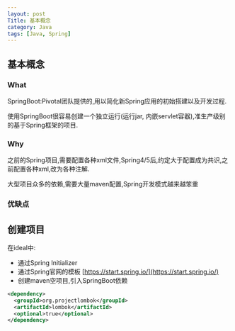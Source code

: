 ```yaml
---
layout: post
Title: 基本概念
category: Java
tags: [Java, Spring]
---
```




## 基本概念

### What

SpringBoot:Pivotal团队提供的,用以简化新Spring应用的初始搭建以及开发过程.

使用SpringBoot很容易创建一个独立运行(运行jar, 内嵌servlet容器),准生产级别的基于Spring框架的项目.

### Why

之前的Spring项目,需要配置各种xml文件,Spring4/5后,约定大于配置成为共识,之前配置各种xml,改为各种注解.

大型项目众多的依赖,需要大量maven配置,Spring开发模式越来越笨重

### 优缺点

## 创建项目

在ideal中:

+ 通过Spring Initializer
+ 通过Spring官网的模板 [https://start.spring.io/](https://start.spring.io/)
+ 创建maven空项目,引入SpringBoot依赖

 



```xml
<dependency>
  <groupId>org.projectlombok</groupId>
  <artifactId>lombok</artifactId>
  <optional>true</optional>
</dependency>
```




